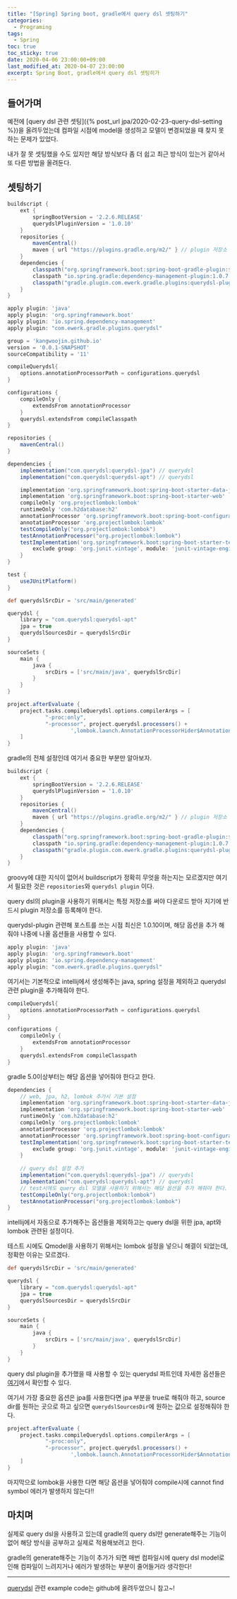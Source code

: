```yaml
---
title: "[Spring] Spring boot, gradle에서 query dsl 셋팅하기" 
categories:
  - Programing
tags:
  - Spring
toc: true
toc_sticky: true
date: 2020-04-06 23:00:00+09:00 
last_modified_at: 2020-04-07 23:00:00
excerpt: Spring Boot, gradle에서 query dsl 셋팅히가
---
```


## 들어가며
예전에 [query dsl 관련 셋팅]({% post_url jpa/2020-02-23-query-dsl-setting %})을 올려두었는데
컴파일 시점에 model을 생성하고 모델이 변경되었을 때 찾지 못하는 문제가 있었다.

내가 잘 못 셋팅했을 수도 있지만 해당 방식보다 좀 더 쉽고 최근 방식이 있는거 같아서 또 다른 방법을 올려둔다.

## 셋팅하기

```groovy
buildscript {
    ext {
        springBootVersion = '2.2.6.RELEASE'
        querydslPluginVersion = '1.0.10'
    }
    repositories {
        mavenCentral()
        maven { url "https://plugins.gradle.org/m2/" } // plugin 저장소
    }
    dependencies {
        classpath("org.springframework.boot:spring-boot-gradle-plugin:${springBootVersion}")
        classpath "io.spring.gradle:dependency-management-plugin:1.0.7.RELEASE"
        classpath("gradle.plugin.com.ewerk.gradle.plugins:querydsl-plugin:${querydslPluginVersion}")
    }
}

apply plugin: 'java'
apply plugin: 'org.springframework.boot'
apply plugin: 'io.spring.dependency-management'
apply plugin: "com.ewerk.gradle.plugins.querydsl"

group = 'kangwoojin.github.io'
version = '0.0.1-SNAPSHOT'
sourceCompatibility = '11'

compileQuerydsl{
    options.annotationProcessorPath = configurations.querydsl
}

configurations {
    compileOnly {
        extendsFrom annotationProcessor
    }
    querydsl.extendsFrom compileClasspath
}

repositories {
    mavenCentral()
}

dependencies {
    implementation("com.querydsl:querydsl-jpa") // querydsl
    implementation("com.querydsl:querydsl-apt") // querydsl

    implementation 'org.springframework.boot:spring-boot-starter-data-jpa'
    implementation 'org.springframework.boot:spring-boot-starter-web'
    compileOnly 'org.projectlombok:lombok'
    runtimeOnly 'com.h2database:h2'
    annotationProcessor 'org.springframework.boot:spring-boot-configuration-processor'
    annotationProcessor 'org.projectlombok:lombok'
    testCompileOnly("org.projectlombok:lombok")
    testAnnotationProcessor("org.projectlombok:lombok")
    testImplementation('org.springframework.boot:spring-boot-starter-test') {
        exclude group: 'org.junit.vintage', module: 'junit-vintage-engine'
    }
}

test {
    useJUnitPlatform()
}

def querydslSrcDir = 'src/main/generated'

querydsl {
    library = "com.querydsl:querydsl-apt"
    jpa = true
    querydslSourcesDir = querydslSrcDir
}

sourceSets {
    main {
        java {
            srcDirs = ['src/main/java', querydslSrcDir]
        }
    }
}

project.afterEvaluate {
    project.tasks.compileQuerydsl.options.compilerArgs = [
            "-proc:only",
            "-processor", project.querydsl.processors() +
                    ',lombok.launch.AnnotationProcessorHider$AnnotationProcessor'
    ]
}
```

gradle의 전체 설정인데 여기서 중요한 부분만 알아보자.

```groovy
buildscript {
    ext {
        springBootVersion = '2.2.6.RELEASE'
        querydslPluginVersion = '1.0.10'
    }
    repositories {
        mavenCentral()
        maven { url "https://plugins.gradle.org/m2/" } // plugin 저장소
    }
    dependencies {
        classpath("org.springframework.boot:spring-boot-gradle-plugin:${springBootVersion}")
        classpath "io.spring.gradle:dependency-management-plugin:1.0.7.RELEASE"
        classpath("gradle.plugin.com.ewerk.gradle.plugins:querydsl-plugin:${querydslPluginVersion}")
    }
}
```

groovy에 대한 지식이 없어서 buildscript가 정확히 무엇을 하는지는 모르겠지만
여기서 필요한 것은 `repositories`와 `querydsl plugin` 이다.

query dsl의 plugin을 사용하기 위해서는 특정 저장소를 써야 다운로드 받아 지기에 반드시 plugin 저장소를 등록해야 한다.

querydsl-plugin 관련해 포스트를 쓰는 시점 최신은 1.0.10이며, 해당 옵션을 추가 해줘야 나중에 나올 옵션들을 사용할 수 있다.

```groovy
apply plugin: 'java'
apply plugin: 'org.springframework.boot'
apply plugin: 'io.spring.dependency-management'
apply plugin: "com.ewerk.gradle.plugins.querydsl"
```

여기서는 기본적으로 intellij에서 생성해주는 java, spring 설정을 제외하고 querydsl 관련
plugin을 추가해줘야 한다.

```groovy
compileQuerydsl{
    options.annotationProcessorPath = configurations.querydsl
}

configurations {
    compileOnly {
        extendsFrom annotationProcessor
    }
    querydsl.extendsFrom compileClasspath
}
```

gradle 5.0이상부터는 해당 옵션을 넣어줘야 한다고 한다.

```groovy
dependencies {
    // web, jpa, h2, lombok 추가시 기본 설정
    implementation 'org.springframework.boot:spring-boot-starter-data-jpa'
    implementation 'org.springframework.boot:spring-boot-starter-web'
    runtimeOnly 'com.h2database:h2'
    compileOnly 'org.projectlombok:lombok'
    annotationProcessor 'org.projectlombok:lombok'
    annotationProcessor 'org.springframework.boot:spring-boot-configuration-processor'
    testImplementation('org.springframework.boot:spring-boot-starter-test') {
        exclude group: 'org.junit.vintage', module: 'junit-vintage-engine'
    }
    
    // query dsl 설정 추가
    implementation("com.querydsl:querydsl-jpa") // querydsl
    implementation("com.querydsl:querydsl-apt") // querydsl
    // test시에도 query dsl 모델을 사용하기 위해서는 해당 옵션을 추가 해줘야 한다.
    testCompileOnly("org.projectlombok:lombok")
    testAnnotationProcessor("org.projectlombok:lombok")
}
```
intellij에서 자동으로 추가해주는 옵션들을 제외하고는 query dsl을 위한 jpa, apt와
lombok 관련된 설정이다.

테스트 시에도 Qmodel을 사용하기 위해서는 lombok 설정을 넣으니 해결이 되었는데, 정확한 이유는 모르겠다.

```groovy
def querydslSrcDir = 'src/main/generated'

querydsl {
    library = "com.querydsl:querydsl-apt"
    jpa = true
    querydslSourcesDir = querydslSrcDir
}

sourceSets {
    main {
        java {
            srcDirs = ['src/main/java', querydslSrcDir]
        }
    }
}
```

query dsl plugin을 추가했을 때 사용할 수 있는 querydsl 파트인데
자세한 옵션들은 [여기](https://github.com/ewerk/gradle-plugins/tree/master/querydsl-plugin)에서 확인할 수 있다.

여기서 가장 중요한 옵션은 jpa를 사용한다면 jpa 부분을 true로 해줘야 하고,
 source dir를 원하는 곳으로 하고 싶으면 `querydslSourcesDir`에 원하는 값으로 설정해줘야 한다.  

```groovy
project.afterEvaluate {
    project.tasks.compileQuerydsl.options.compilerArgs = [
            "-proc:only",
            "-processor", project.querydsl.processors() +
                    ',lombok.launch.AnnotationProcessorHider$AnnotationProcessor'
    ]
}
```

마지막으로 lombok을 사용한 다면 해당 옵션을 넣어줘야 compile시에 cannot find symbol 에러가
발생하지 않는다!!


## 마치며
실제로 query dsl을 사용하고 있는데 gradle의 query dsl만 generate해주는 기능이 없어
해당 방식을 공부하고 실제로 적용해보려고 한다.

gradle의 generate해주는 기능이 추가가 되면 매번 컴파일시에 query dsl model로 인해
컴파일이 느려지거나 에러가 발생하는 부분이 줄어들거라 생각한다!

- - - 
[querydsl](https://github.com/KangWooJin/spring-study/tree/master/querydsl)
관련 example code는 github에 올려두었으니 참고~!
 